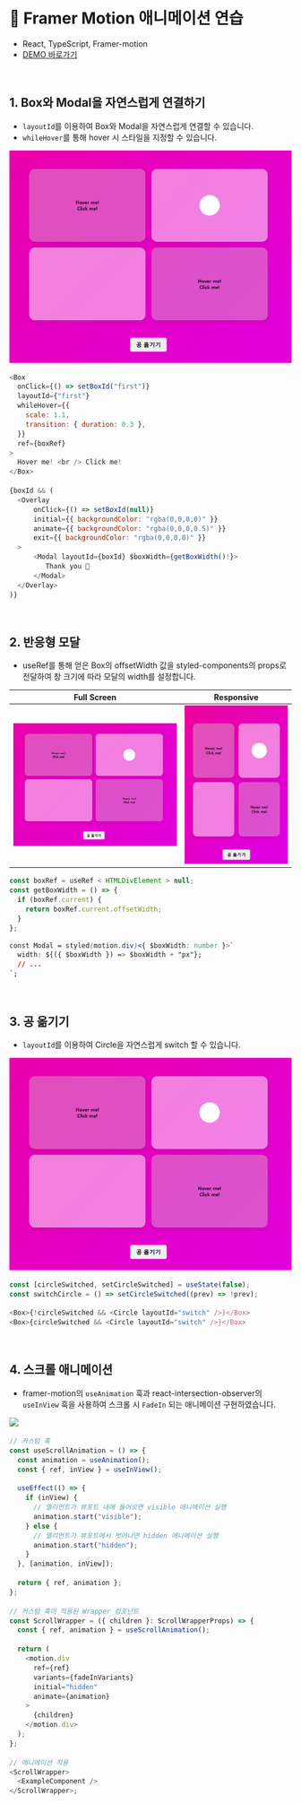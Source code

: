 # 🎢 Framer Motion 애니메이션 연습

- React, TypeScript, Framer-motion
- [DEMO 바로가기](https://rigood.github.io/framer-motion/)

<br/>

## 1. Box와 Modal을 자연스럽게 연결하기

- `layoutId`를 이용하여 Box와 Modal을 자연스럽게 연결할 수 있습니다.
- `whileHover`를 통해 hover 시 스타일을 지정할 수 있습니다.

<img src="public/assets/readme/box.gif" />

```js
<Box
  onClick={() => setBoxId("first")}
  layoutId={"first"}
  whileHover={{
    scale: 1.1,
    transition: { duration: 0.3 },
  }}
  ref={boxRef}
>
  Hover me! <br /> Click me!
</Box>

{boxId && (
  <Overlay
      onClick={() => setBoxId(null)}
      initial={{ backgroundColor: "rgba(0,0,0,0)" }}
      animate={{ backgroundColor: "rgba(0,0,0,0.5)" }}
      exit={{ backgroundColor: "rgba(0,0,0,0)" }}
  >
      <Modal layoutId={boxId} $boxWidth={getBoxWidth()!}>
         Thank you 🥰
      </Modal>
  </Overlay>
)}
```

</br>

## 2. 반응형 모달

- useRef를 통해 얻은 Box의 offsetWidth 값을 styled-components의 props로 전달하여 창 크기에 따라 모달의 width를 설정합니다.

|                Full Screen                 |                    Responsive                     |
| :----------------------------------------: | :-----------------------------------------------: |
| <img src="public/assets/readme/box.gif" /> | <img src="public/assets/readme/responsive.gif" /> |

```js
const boxRef = useRef < HTMLDivElement > null;
const getBoxWidth = () => {
  if (boxRef.current) {
    return boxRef.current.offsetWidth;
  }
};
```

```css
const Modal = styled(motion.div)<{ $boxWidth: number }>`
  width: ${({ $boxWidth }) => $boxWidth + "px"};
  // ...
`;
```

</br>

## 3. 공 옮기기

- `layoutId`를 이용하여 Circle을 자연스럽게 switch 할 수 있습니다.

<img src="public/assets/readme/circle.gif" />

```js
const [circleSwitched, setCircleSwitched] = useState(false);
const switchCircle = () => setCircleSwitched((prev) => !prev);

<Box>{!circleSwitched && <Circle layoutId="switch" />}</Box>
<Box>{circleSwitched && <Circle layoutId="switch" />}</Box>
```

</br>

## 4. 스크롤 애니메이션

- framer-motion의 `useAnimation` 훅과 react-intersection-observer의 `useInView` 훅을 사용하여 스크롤 시 `FadeIn` 되는 애니메이션 구현하였습니다.

<img src="public/assets/readme/scrollAnimation.gif" />

```ts
// 커스텀 훅
const useScrollAnimation = () => {
  const animation = useAnimation();
  const { ref, inView } = useInView();

  useEffect(() => {
    if (inView) {
      // 엘리먼트가 뷰포트 내에 들어오면 visible 애니메이션 실행
      animation.start("visible");
    } else {
      // 엘리먼트가 뷰포트에서 벗어나면 hidden 애니메이션 실행
      animation.start("hidden");
    }
  }, [animation, inView]);

  return { ref, animation };
};

// 커스텀 훅이 적용된 Wrapper 컴포넌트
const ScrollWrapper = ({ children }: ScrollWrapperProps) => {
  const { ref, animation } = useScrollAnimation();

  return (
    <motion.div
      ref={ref}
      variants={fadeInVariants}
      initial="hidden"
      animate={animation}
    >
      {children}
    </motion.div>
  );
};

// 애니메이션 적용
<ScrollWrapper>
  <ExampleComponent />
</ScrollWrapper>;
```

<br>
